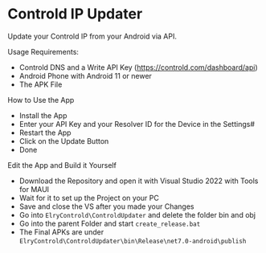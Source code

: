 # Controld IP Updater

Update your Controld IP from your Android via API.

<a name="req">Usage Requirements: </a>
- Controld DNS and a Write API Key (https://controld.com/dashboard/api)
- Android Phone with Android 11 or newer
- The APK File

<a name="how">How to Use the App</a>
- Install the App
- Enter your API Key and your Resolver ID for the Device in the Settings#
- Restart the App
- Click on the Update Button
- Done

<a name="edit">Edit the App and Build it Yourself </a>
- Download the Repository and open it with Visual Studio 2022 with Tools for MAUI
- Wait for it to set up the Project on your PC
- Save and close the VS after you made your Changes
- Go into ```ElryControld\ControldUpdater``` and delete the folder bin and obj
- Go into the parent Folder and start ```create_release.bat```
- The Final APKs are under ```ElryControld\ControldUpdater\bin\Release\net7.0-android\publish```

